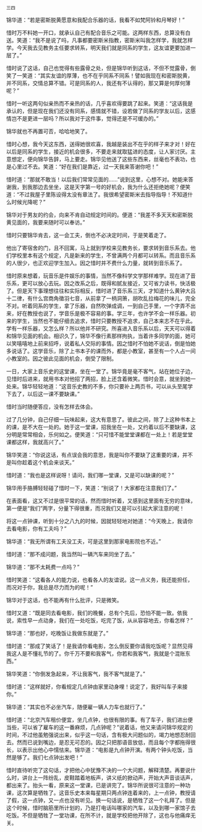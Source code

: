     三四 

   锦华道：“若是密斯脱黄愿意和我配合乐器的话，我看不如梵阿铃和月琴好！”

   惜时万不料她一开口，就承认自己有配合音乐之可能。这两样东西，总算没有白送。笑道：“我不是说了吗，凡事都要密斯米指教，密斯米叫我怎样学，我就怎样学。今天我去见教务主任要求转系，明天我们就是同系的学生，这友谊更要加进一层了。”

   惜时说了这话，自己也觉得有些露骨之处，但是锦华听到这话，不但不觉露骨，倒笑了一笑道：“其实友谊的厚薄，也不在乎同系不同系！譬如我现在和密斯脱黄，并不同系，交情总算不错。可是同系的人，我还有不认得的，那又算是何厚何薄呢？”

   惜时一听这两句似亲热而不亲热的话，几乎喜欢得要跳了起来。笑道：“这话我是承认的，但是现在我们还没有同系，感情就不错，设若做了同系的学友以后，这感情岂不是更进一层吗？所以我对于这件事，觉得还是不可缓办的。”

   锦华就也不再置可否，哈哈地笑了。

   惜时心想，我今天这东西，送得她很欢喜，我越是装出不在乎的样子来才对！好在以后是同系的学生，接近的机会很多，不要走来就取猛进的态度，让人家讨厌。主意想定，便向锦华告辞，马上要走。锦华见他送了这些东西来，丝毫也不表功，也是心里过不去。笑道：“好在我们是靠近，过一天我来答谢你吧！”

   惜时道：“那就不敢当！以后我们常常见面的……”说到这里，心想不对。她能来答谢我，到我那边去坐坐，这是天字第一号的好机会，我为什么还拒绝她呢？便笑道：“不过我屋子里陈设得太没有章法了。我很希望密斯米去指导指导！不知道什么时候光降呢？”

   锦华对于男友的约会，向来不肯自动规定时间的。便道：“我差不多天天和密斯脱黄见面的，我要来随时可以奉访。”

   惜时只要锦华肯去，这一会工夫，倒也不必决定时间，于是笑着走了。

   他出了寄宿舍的门，且不回寓，马上就到学校来见教务长，要求转到音乐系去。他们学校里本有这个规定，凡是新来的学生，不曾满两个月都可以转系。而且音乐系的人很少，也正欢迎学生加入。因之惜时并不费什么力量，就转到音乐系了。

   惜时原来想着，玩音乐是件娱乐的事情，当然不像科学文学那样难学。现在进了音乐系，更可以放心去玩。因之改系之后，既得和腻友接近，又可省力读书，快活极了。但是天下事理想往往和实际相反，惜时进了音乐系三天，才知道什么黄钟大吕十二律，有什么宫商角徵羽七音，从前拿了一柄洞箫，胡吹乱拉梅花的味儿，完全不对。听着同系的学生，拿了乐器，自然吹弹成调，一到自己手里，一个字弄不出来，好在教授也说了，学音乐是极不容易的事。学三年，也许学不会一样乐器。初来的学生，当然也不能仔细去追求，惜时只要教授不追求，自己本来志不在乎此。学有一样乐器，又怎么样？所以他并不研究。所喜进入音乐系以后，天天可以得着和锦华见面的机会。相识久了，锦华不像行素那样拘执，当着许多同学的面，她可以笑嘻嘻地上前来招呼，说着私人交际的事情。因之惜时不怕她不说话，倒是怕她多说话了。这学音乐，除了上书本子的课而外，都是小教室，甚至有一个人占一间小教室的。因之彼此见面的机会，倒受了限制。

   一日，大家上音乐史的这堂课，坐在一堂了。锦华竟是毫不客气，站在她位子边，见惜时后进来，就用书本对他招了两招，脸上还含着微笑。惜时会意，就坐到她一处来。锦华轻轻地道：“这音乐史教的不多，你只要补上两页书，可以从头至尾学下去了，以后这一课不要缺课。”

   惜时当时随便答应，没有怎样去体会。

   过了几分钟，自己仔细一玩味起来，这大有意思了。彼此之间，除了上这种书本上的课，是不大在一处的。她于这一堂课，招我坐在一处，又约着以后不要缺课，这分明是常常相会，乐何如之。便笑道：“只可惜不能堂堂课都在一处上！若是堂堂课都这样，我就高兴了。”

   锦华笑道：“你说这话，有点误会我的意思，我是叫你不要缺了这重要的课，并不是叫你趁着这个机会来谈天。”

   惜时道：“我也是这样说呀！请问，我们哪一堂课，又是可以缺课的呢？”

   锦华用手胳膊轻轻碰了惜时一下，笑道：“别说了！大家都在注意我们了。”

   在表面看，这又不过是很平常的话，然而惜时听着，又感到这里面有无穷的意味，第一便是“我们”两字，分量下得很重，而况我们又是可以引起大家注意的呢！

   将这一点钟课，听到十分之八九的时候，因就轻轻地对她道：“今天晚上，我请你去看电影，你有工夫吗？”

   锦华道：“我无所谓有工夫没工夫，可是这里到那家电影院也不近。”

   惜时道：“那不成问题，我当然叫一辆汽车来同坐了去。”

   锦华道：“那不太耗费一点吗？”

   惜时笑道：“这看各人的能力说，也看各人的友谊说。这一点义务，我还能担任，而况对于你，我总是尽力而为的呢！”

   锦华对于这话，也不能再有什么批评，只是微笑。

   惜时又道：“既是同去看电影，我们的晚餐，总有个先后，恐怕不能一致。依我说，索性早一点动身，我们在一处吃饭，吃完了饭，从从容容地去，你看怎样？”

   锦华道：“那也好，吃晚饭让我做东就是了。”

   惜时道：“那成了笑话了！是我请你看电影，怎么倒反要你请我吃饭呢？显然见得我这人是不懂礼节的了。你千万不要和我客气，你若和我客气，我就是个混账东西。”

   锦华笑道：“你倒发急起来，不让我客气，我不客气就是了。”

   惜时道：“这样就好，你看规定几点钟由家里动身哩！说定了，我好叫车子来接你。”

   锦华道：“其实也不必坐汽车，随便雇一辆人力车也就行了。”

   惜时道：“北京汽车租价便宜，坐几点钟，也很有限的事。有了车子，我们进出便当些，可以省了雇车的这一番麻烦，几点钟呢？”说着话，他又来请问锦华规定的时间，不过他虽勉强说出来，似乎这一句话，含有极大问题似的，竭力地想忍耐回去。然而已说到嘴边，是忍无可忍的。因之只把那语音放低，而且每个字都拖得很长，以表示出他心中懦怯来。锦华道：“电影是九点钟开演。有两个钟头吃饭，当然是够了。我们七点钟出发吧！”

   惜时直待听完了这句话，才把他心中犹豫不决的一个大问题，解释清楚。再要说什么时，讲台上一阵纷乱，皮鞋踏着地板声，讲义纸的掀动声，开始大声音谈话声，都出来了。抬头一看，原来这一堂课，已是讲完了。锦华所说很可注意的一种功课，这次算是牺牲了。这音乐史本来每星期只两点钟连着来的，上一点钟，教授请了假，这一点钟，又一点也没有听见。换一句话说，是牺牲了这一个礼拜了。但是这个时候，惜时脑筋里所计划的，乃是打电话叫哪家的汽车，以及到哪一家馆子去吃饭。不但是牺牲了一堂功课，在所不计，就是学校把他开除了，这也与他痛痒无关。

